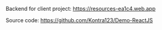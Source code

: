 Backend for client project:
https://resources-ea1c4.web.app

Source code:
https://github.com/Kontra123/Demo-ReactJS
